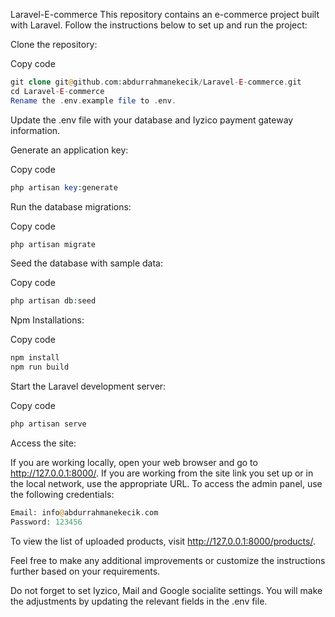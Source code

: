 Laravel-E-commerce
This repository contains an e-commerce project built with Laravel. Follow the instructions below to set up and run the project:

Clone the repository:

Copy code
```php
git clone git@github.com:abdurrahmanekecik/Laravel-E-commerce.git
cd Laravel-E-commerce
Rename the .env.example file to .env.
```
Update the .env file with your database and Iyzico payment gateway information.

Generate an application key:

Copy code
```php
php artisan key:generate
```

Run the database migrations:

Copy code
```php
php artisan migrate
```

Seed the database with sample data:

Copy code
```php
php artisan db:seed
```
Npm Installations:

Copy code
```php
npm install
npm run build
```

Start the Laravel development server:

Copy code
```php
php artisan serve
```
Access the site:

If you are working locally, open your web browser and go to http://127.0.0.1:8000/.
If you are working from the site link you set up or in the local network, use the appropriate URL.
To access the admin panel, use the following credentials:

```php
Email: info@abdurrahmanekecik.com
Password: 123456
```
To view the list of uploaded products, visit http://127.0.0.1:8000/products/.

Feel free to make any additional improvements or customize the instructions further based on your requirements.

Do not forget to set Iyzico, Mail and Google socialite settings. You will make the adjustments by updating the relevant fields in the .env file.

